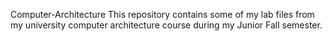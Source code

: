 Computer-Architecture
This repository contains some of my lab files from my university computer architecture course during my Junior Fall semester.
